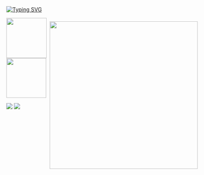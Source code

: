<img style="margin-top: 40px;" align="right" width="390px" src="https://i.pinimg.com/originals/ce/95/fb/ce95fbdc557ad67cc222e89bb1e1267f.gif">
<a href="https://git.io/typing-svg"><img src="https://readme-typing-svg.demolab.com?font=Fira+Code&pause=1000&color=FFF&width=435&lines=hello!!!!+this+is+ligia+akemi+%3A)" alt="Typing SVG" /></a>
<br>

<img height="106px" src="https://github-readme-stats.vercel.app/api/top-langs/?username=limiyama&layout=compact&langs_count=8&theme=github_dark_dimmed&hide_border=true"/> <img height="105px" src="https://github-readme-stats.vercel.app/api?username=limiyama&theme=github_dark_dimmed&hide_border=true&include_all_commits=false&count_private=false"/>
 
[![](https://img.shields.io/badge/linkedin-116299)](http://linkedin.com/in/limiyama)
[![](https://img.shields.io/badge/lattes-4d9bd0)](http://lattes.cnpq.br/8085124701759641)
